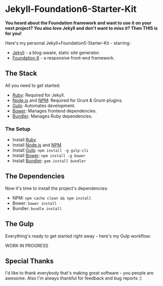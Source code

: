 # Jekyll-Foundation6-Starter-Kit

**You heard about the Foundation framework and want to use it on your next project? You also love Jekyll and don't want to miss it? Then THIS is for you!**

Here's my personal Jekyll+Foundation5-Starter-Kit - starring:
+ [Jekyll](http://jekyllrb.com/) - a blog-aware, static site generator.
+ [Foundation 6](http://foundation.zurb.com/) - a responsive front-end framework.

## The Stack
All you need to get started:
- [Ruby](http://www.ruby-lang.org/): Required for Jekyll.
- [Node.js](http://nodejs.org/) and [NPM](https://npmjs.org/): Required for Grunt & Grunt-plugins.
- [Gulp](http://gulpjs.com/): Automates development.
- [Bower](http://bower.io/): Manages frontend dependencies.
- [Bundler](http://bundler.io/): Manages Ruby dependencies.

### The Setup
- Install [Ruby](https://www.ruby-lang.org/en/documentation/installation/)
- Install [Node.js](http://nodejs.org/) and [NPM](https://npmjs.org/)
- Install [Gulp](http://gruntjs.com/): `npm install -g gulp-cli`
- Install [Bower](http://bower.io/): `npm install -g bower`
- Install [Bundler](http://bundler.io/): `gem install bundler`

## The Dependencies
Now it's time to install the project's dependencies:
- NPM: `npm cache clean && npm install`
- Bower: `bower install`
- Bundler: `bundle install`

## The Gulp
Everything's ready to get started right away - here's my Gulp workflow:

WORK IN PROGRESS

## Special Thanks
I'd like to thank everybody that's making great software - you people are awesome. Also I'm always thankful for feedback and bug reports :)
